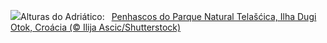 ![](https://www.bing.com/th?id=OHR.DugiOtokCroatia_PT-BR3949170501_UHD.jpg&w=1000)Alturas do Adriático:&nbsp;&ensp;[Penhascos do Parque Natural Telašćica, Ilha Dugi Otok, Croácia (© Ilija Ascic/Shutterstock)](https://www.bing.com/th?id=OHR.DugiOtokCroatia_PT-BR3949170501_UHD.jpg)
<br><br/>
